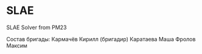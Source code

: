 # SLAE
SLAE Solver from PM23

Состав бригады:
Кармачёв Кирилл (бригадир)
Каратаева Маша
Фролов Максим
